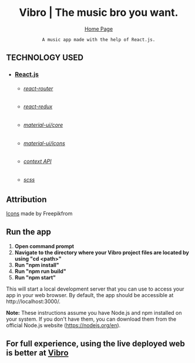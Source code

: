 <h1 align="center">
   Vibro | The music bro you want.
</h1>

<div align="center">

[Home Page]()

    A music app made with the help of React.js.
    
</div>

## TECHNOLOGY USED

* ### [React.js](https://reactjs.org/)
    * ###### [react-router](https://github.com/ReactTraining/react-router#readme)
    * ###### [react-redux](https://react-redux.js.org/)
    * ###### [material-ui/core](https://www.npmjs.com/package/@material-ui/core)
    * ###### [material-ui/icons](https://www.npmjs.com/package/@material-ui/icons)
    * ###### [context API](https://reactjs.org/docs/context.html)
    * ###### [scss](https://sass-lang.com/)
   

## Attribution
    
[Icons](www.flaticon.com) made by Freepikfrom

## Run the app
1. **Open command prompt**
2. **Navigate to the directory where your Vibro project files are located by using "cd \<path\>"**
3. **Run "npm install"**
4. **Run "npm run build"**
5. **Run "npm start"**

This will start a local development server that you can use to access your app in your web browser. By default, the app should be accessible at http://localhost:3000/.

**Note:** These instructions assume you have Node.js and npm installed on your system. If you don't have them, you can download them from the official Node.js website (https://nodejs.org/en).

## For full experience, using the live deployed web is better at [Vibro](https://vibro-theta.vercel.app/)
